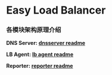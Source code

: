 # Easy Load Balancer

### 各模块架构原理介绍
**DNS Server: [dnsserver readme][1]**

[1]: https://github.com/LeechanX/Easy-Load-Balancer/blob/master/dnsserver/README.md

**LB Agent: [lb agent readme][2]**

[2]: https://github.com/LeechanX/Easy-Load-Balancer/blob/master/lbagent/README.md

**Reporter: [reporter readme][3]**

[3]: https://github.com/LeechanX/Easy-Load-Balancer/blob/master/reporter/README.md
